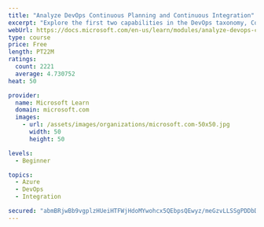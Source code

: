```yaml
---
title: "Analyze DevOps Continuous Planning and Continuous Integration"
excerpt: "Explore the first two capabilities in the DevOps taxonomy, Continuous Planning and Continuous Integration."
webUrl: https://docs.microsoft.com/en-us/learn/modules/analyze-devops-continuous-planning-intergration/
type: course
price: Free
length: PT22M
ratings:
  count: 2221
  average: 4.730752
heat: 50

provider:
  name: Microsoft Learn
  domain: microsoft.com
  images:
    - url: /assets/images/organizations/microsoft.com-50x50.jpg
      width: 50
      height: 50

levels:
  - Beginner

topics:
  - Azure
  - DevOps
  - Integration

secured: "abmBRjwBb9vgplzHUeiHTFWjHdoMYwohcx5QEbpsQEwyz/meGzvLLSSgPDDbDfsHait0mMrQjgq+C1ymjTOP44t5TskmpIMQIlbSCKdpyLFFnSDZTDCgOgDGhy3DcWPe89ymQgcwAU8E8a7aderTI97YyyvyOEAbOICDpUes2rVgqjWiFMJwwFJnlJbqdIdNYlJzu8VUO+CZzUqD6I362wBntt8GKay5ppxJevsWKqZhrgnd67AkGm+dkTbrxsFME6NLJM7Pp4vGIuhbAwWQ14HC89LVwBiKkOJjiXgXfqzXtFJdn3UEio2VG8CfXi0ZKVZykrI17rg0KWpsC5d4IaMOfv94iEPsnJlYWaEKSVnYybGTSXAq7rZH/FR6zpHVhptkpeUitwzyJ64WtqNnF47L37pAcMM8EVGcklCLFns=;DZRVLxrLJJdru0EB6JgtaQ=="
---
```


